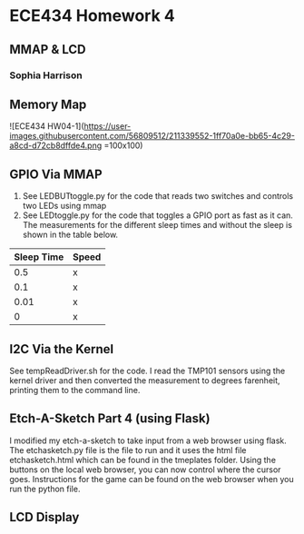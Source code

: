 # ECE434 Homework 4
## MMAP & LCD
### Sophia Harrison 

## Memory Map
![ECE434 HW04-1](https://user-images.githubusercontent.com/56809512/211339552-1ff70a0e-bb65-4c29-a8cd-d72cb8dffde4.png =100x100)

## GPIO Via MMAP
1. See LEDBUTtoggle.py for the code that reads two switches and controls two LEDs using mmap
2. See LEDtoggle.py for the code that toggles a GPIO port as fast as it can. The measurements for the different sleep times and without the sleep is shown in the table below.

| Sleep Time | Speed |
| ----------- | ---------|
| 0.5 | x |
| 0.1 | x |
| 0.01 | x |
| 0 | x |

## I2C Via the Kernel
See tempReadDriver.sh for the code. 
I read the TMP101 sensors using the kernel driver and then converted the measurement to degrees farenheit, printing them to the command line. 

## Etch-A-Sketch Part 4 (using Flask)
I modified my etch-a-sketch to take input from a web browser using flask. The etchasketch.py file is the file to run and it uses the html file etchasketch.html which can be found in the tmeplates folder. Using the buttons on the local web browser, you can now control where the cursor goes. Instructions for the game can be found on the web browser when you run the python file.

## LCD Display
